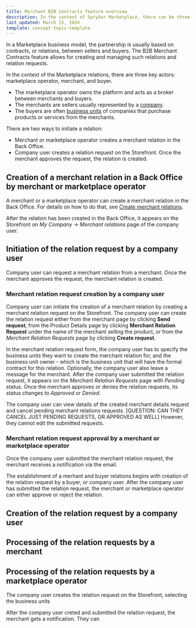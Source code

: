 ```yaml
---
title: Merchant B2B Contracts feature overview
description: In the context of Spryker Marketplace, there can be three key figures- company user and merchant, that can set up relations.
last_updated: March 15, 2024
template: concept-topic-template
---
```


In a Marketplace business model, the partnership is usually based on contracts, or relations, between sellers and buyers.
The B2B Merchant Contracts feature allows for creating and managing such relations and relation requests.

In the context of the Marketplace relations, there are three key actors: marketplace operator, merchant, and buyer.

* The marketplace operator owns the platform and acts as a broker between merchants and buyers.
* The merchants are sellers usually represented by a [company](/docs/pbc/all/customer-relationship-management/{{page.version}}/base-shop/company-account-feature-overview/company-accounts-overview.html#company).
* The buyers are often [business units](/docs/pbc/all/customer-relationship-management/{{page.version}}/base-shop/company-account-feature-overview/business-units-overview.html) of companies that purchase products or services from the merchants.

There are two ways to initiate a relation:

- Merchant or marketplace operator creates a merchant relation in the Back Office.
- Company user creates a relation request on the Storefront. Once the merchant approves the request, the relation is created.

## Creation of a merchant relation in a Back Office by merchant or marketplace operator

A merchant or a marketplace operator can create a merchant relation in the Back Office. For details on how to do that, see [Create merchant relations](/docs/pbc/all/merchant-management/{{page.version}}/marketplace/manage-in-the-back-office/manage-merchant-relations\create-merchant-relations.html).

After the relation has been created in the Back Office, it appears on the Storefront on *My Company -> Merchant relations* page of the company user.

## Initiation of the relation request by a company user

Company user can request a merchant relation from a merchant. Once the merchant approves the request, the merchant relation is created.

### Merchant relation request creation by a company user

Company user can initiate the creation of a merchant relation by creating a merchant relation request on the Storefront. The company user can create the relation request either from the merchant page by clicking **Send request**, from the Product Details page by clicking **Merchant Relation Request** under the name of the merchant selling the product, or from the *Merchant Relation Requests* page by clicking **Create request**.

In the merchant relation request form, the company user has to specify the business units they want to create the merchant relation for, and the business unit owner - which is the business unit that will have the formal contract for this relation. Optionally, the company user also leave a message for the merchant.
After the company user submitted the relation request, it appears on the *Merchant Relation Requests* page with *Pending* status. Once the merchant approves or denies the relation requests, its status changes to *Approved* or *Denied*.

The company user can view details of the created merchant details request and cancel pending merchant relations requests. [QUESTION: CAN THEY CANCEL JUST PENDING REQUESTS, OR APPROVED AS WELL] However, they cannot edit the submitted requests.

### Merchant relation request approval by a merchant or marketplace operator

Once the company user submitted the merchant relation request, the merchant receives a notification via the email.


The establishment of a merhant and buyer relations begins with creation of the relation request by a buyer, or company user. After the company user has submitted the relation request, the merchant or marketplace operator can either approve or reject the relation.

## Creation of the relation request by a company user

## Processing of the relation requests by a merchant

## Processing of the relation requests by a marketplace operator


The company user creates the relation request on the Storefront, selecting the business units

After the company user creted and submitted the relation request, the merchant gets a notification.
They can 